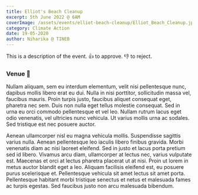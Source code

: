 ```yaml
---
title: Elliot's Beach Cleanup
excerpt: 5th June 2022 @ 6AM
coverImage: /assets/events/elliot-beach-cleanup/Elliot_Beach_Cleanup.jpg
category: Climate Action
date: 19-05-2020
author: Niharika @ TINEB
---
```


This is a description of the event. :+1: to approve. :-1: to reject.

### Venue :pushpin:

Nullam aliquam, sem eu interdum elementum, velit nisi pellentesque nunc, dapibus mollis libero erat eu dui. Nulla in nisi porttitor, sollicitudin massa vel, faucibus mauris. Proin turpis justo, faucibus aliquet consequat eget, pharetra nec sem. Duis non nulla eget tellus molestie consequat. Sed in urna eu orci commodo pellentesque et vel leo. Nullam rutrum lacus eget odio venenatis, vel ultricies nunc vehicula. Ut varius mollis urna ac sodales. Sed tristique est nec posuere auctor.

Aenean ullamcorper nisl eu magna vehicula mollis. Suspendisse sagittis varius nulla. Aenean pellentesque leo iaculis libero finibus gravida. Morbi venenatis diam ac nisi laoreet eleifend. Sed in justo et lacus porta pretium sed id libero. Vivamus arcu diam, ullamcorper at lectus nec, varius vulputate est. Maecenas et orci at lectus pharetra placerat ut at nisi. Proin ut lorem in metus auctor blandit eget a leo. Aliquam facilisis eleifend est, eu posuere purus scelerisque et. Pellentesque vehicula sit amet lectus sit amet porta. Pellentesque habitant morbi tristique senectus et netus et malesuada fames ac turpis egestas. Sed faucibus justo non arcu malesuada bibendum.
